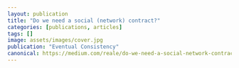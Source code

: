 ```yaml
---
layout: publication
title: "Do we need a social (network) contract?"
categories: [publications, articles]
tags: []
image: assets/images/cover.jpg
publication: "Eventual Consistency"
canonical: https://medium.com/reale/do-we-need-a-social-network-contract-83e57df43105
---
```

